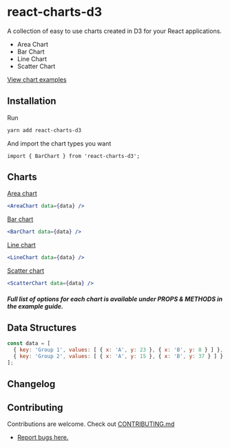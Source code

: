 # react-charts-d3
A collection of easy to use charts created in D3 for your React applications.

* Area Chart
* Bar Chart
* Line Chart
* Scatter Chart

[View chart examples](https://nick-dave-turner.github.io/react-charts-d3.github.io/)

## Installation

Run

```sh
yarn add react-charts-d3
```

And import the chart types you want

```es6
import { BarChart } from 'react-charts-d3';
```

## Charts

[Area chart](https://nick-dave-turner.github.io/react-charts-d3.github.io/#areachart)

```jsx
<AreaChart data={data} />
```

[Bar chart](https://nick-dave-turner.github.io/react-charts-d3.github.io/#barchart)

```jsx
<BarChart data={data} />
```

[Line chart](https://nick-dave-turner.github.io/react-charts-d3.github.io/#linechart)

```jsx
<LineChart data={data} />
```

[Scatter chart](https://nick-dave-turner.github.io/react-charts-d3.github.io/#scatterchart)

```jsx
<ScatterChart data={data} />
```

##### Full list of options for each chart is available under PROPS & METHODS in the example guide.

## Data Structures

```jsx
const data = [
  { key: 'Group 1', values: [ { x: 'A', y: 23 }, { x: 'B', y: 8 } ] },
  { key: 'Group 2', values: [ { x: 'A', y: 15 }, { x: 'B', y: 37 } ] },
];
```

## Changelog


## Contributing

Contributions are welcome. Check out [CONTRIBUTING.md](CONTRIBUTING.md)

- [Report bugs here.](https://github.com/nick-dave-turner/react-charts-d3/issues)

